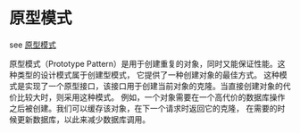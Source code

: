 # 原型模式

see [原型模式](https://www.runoob.com/design-pattern/prototype-pattern.html)

原型模式（Prototype Pattern）是用于创建重复的对象，同时又能保证性能。这种类型的设计模式属于创建型模式，
它提供了一种创建对象的最佳方式。
这种模式是实现了一个原型接口，该接口用于创建当前对象的克隆。当直接创建对象的代价比较大时，则采用这种模式。
例如，一个对象需要在一个高代价的数据库操作之后被创建。我们可以缓存该对象，在下一个请求时返回它的克隆，
在需要的时候更新数据库，以此来减少数据库调用。